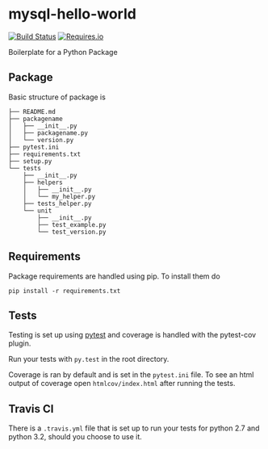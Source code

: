 mysql-hello-world
==========================

[![Build Status](https://travis-ci.org/mtchavez/python-package-boilerplate.png?branch=master)](https://travis-ci.org/mtchavez/python-package-boilerplate)
[![Requires.io](https://requires.io/github/mtchavez/python-package-boilerplate/requirements.svg?branch=master)](https://requires.io/github/mtchavez/python-package-boilerplate/requirements?branch=master)

Boilerplate for a Python Package

## Package

Basic structure of package is

```
├── README.md
├── packagename
│   ├── __init__.py
│   ├── packagename.py
│   └── version.py
├── pytest.ini
├── requirements.txt
├── setup.py
└── tests
    ├── __init__.py
    ├── helpers
    │   ├── __init__.py
    │   └── my_helper.py
    ├── tests_helper.py
    └── unit
        ├── __init__.py
        ├── test_example.py
        └── test_version.py
```

## Requirements

Package requirements are handled using pip. To install them do

```
pip install -r requirements.txt
```

## Tests

Testing is set up using [pytest](http://pytest.org) and coverage is handled
with the pytest-cov plugin.

Run your tests with ```py.test``` in the root directory.

Coverage is ran by default and is set in the ```pytest.ini``` file.
To see an html output of coverage open ```htmlcov/index.html``` after running the tests.

## Travis CI

There is a ```.travis.yml``` file that is set up to run your tests for python 2.7
and python 3.2, should you choose to use it.